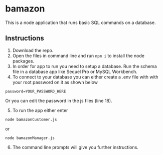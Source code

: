# bamazon

This is a node application that runs basic SQL commands on a database. 

## Instructions

1. Download the repo.
2. Open the files in command line and run ```npm i``` to install the node packages.
3. In order for app to run you need to setup a database. Run the schema file in a database app like Sequel Pro or MySQL Workbench.
4. To connect to your database you can either create a .env file with with your root password on it as shown below

```password=YOUR_PASSWORD_HERE```

   Or you can edit the password in the js files (line 18).
   
5. To run the app either enter

  ```node bamazonCustomer.js```
  
  or
  
  ```node bamazonManager.js```
  
6. The command line prompts will give you further instructions.
